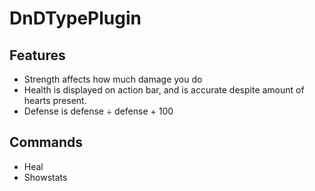 # DnDTypePlugin

## Features
* Strength affects how much damage you do
* Health is displayed on action bar, and is accurate despite amount of hearts present. 
* Defense is defense ÷ defense + 100

## Commands
* Heal
* Showstats
